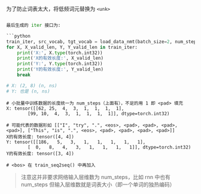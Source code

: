 为了防止词表太大，将低频词元替换为 `<unk>`

```python

最后生成的 iter 接口为:

```python
train_iter, src_vocab, tgt_vocab = load_data_nmt(batch_size=2, num_steps=8)
for X, X_valid_len, Y, Y_valid_len in train_iter:
    print('X:', X.type(torch.int32))
    print('X的有效长度:', X_valid_len)
    print('Y:', Y.type(torch.int32))
    print('Y的有效长度:', Y_valid_len)
    break

# X: (2, 8) (n, ns)
# Y: 也是 (n, ns)
```

```
# 小批量中训练数据的长度统一为 num_steps（上面有），不足的用 1 即 <pad> 填充
X: tensor([[62, 25,  4,  3,  1,  1,  1,  1],
        [99, 10,  4,  3,  1,  1,  1,  1]], dtype=torch.int32)

# 可能代表的数据形如 [["I", "try", ".", <eos>, <pad>, <pad>, <pad>, <pad>], ["This", "is", ".", <eos>, <pad>, <pad>, <pad>, <pad>]]
X的有效长度: tensor([4, 4])
Y: tensor([[186,   5,   3,   1,   1,   1,   1,   1],
        [  0,   8,   4,   3,   1,   1,   1,   1]], dtype=torch.int32)
Y的有效长度: tensor([3, 4])

# <bos> 在 train_seq2seq() 中再加入
```

> 注意这并非要求网络输入层维数为 num_steps，比如 rnn 中也有 num_steps 但输入层维数就是词表大小（即一个单词的独热编码）
